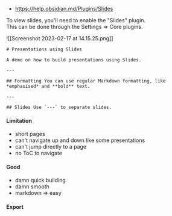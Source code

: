 - https://help.obsidian.md/Plugins/Slides

To view slides, you'll need to enable the "Slides" plugin.  
This can be done through the Settings => Core plugins.

![[Screenshot 2023-02-17 at 14.15.25.png]]


```
# Presentations using Slides 

A demo on how to build presentations using Slides. 

--- 

## Formatting You can use regular Markdown formatting, like *emphasised* and **bold** text. 

--- 

## Slides Use `---` to separate slides.
```


#### Limitation
- short pages
- can't navigate up and down like some presentations
- can't jump directly to a page
- no ToC to navigate

#### Good
- damn quick building
- damn smooth
- markdown => easy

#### Export 
<style>
  /* To help export pages line by lines */
  @media print { hr { page-break-after: always; } }
</style>
